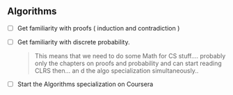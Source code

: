 
## Algorithms
- [ ] Get familiarity with proofs ( induction and contradiction )
- [ ] Get familiarity with discrete probability.
   > This means that we need to do some Math for CS stuff.... probably only the	chapters on proofs and probability and can start reading CLRS then... an	d the algo specialization simultaneously..
- [ ] Start the Algorithms specialization on Coursera
  